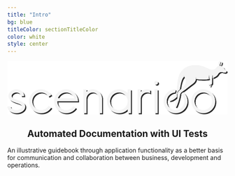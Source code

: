 ```yaml
---
title: "Intro"
bg: blue
titleColor: sectionTitleColor
color: white
style: center
---
```

![Scenarioo](img/LogoScenariooWhite.png)

<h2 style="text-align: center;">Automated Documentation with UI Tests</h2>

An illustrative guidebook through application functionality as a better basis for communication and collaboration between business, development and operations.
